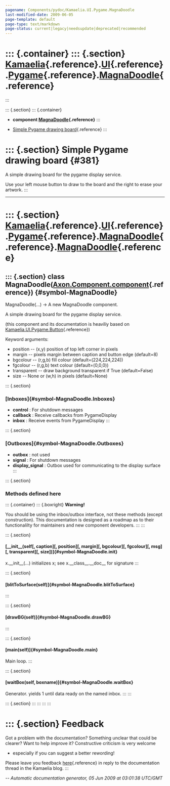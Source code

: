 ```yaml
---
pagename: Components/pydoc/Kamaelia.UI.Pygame.MagnaDoodle
last-modified-date: 2009-06-05
page-template: default
page-type: text/markdown
page-status: current|legacy|needsupdate|deprecated|recommended
---
```

::: {.container}
::: {.section}
[Kamaelia](/Components/pydoc/Kamaelia.html){.reference}.[UI](/Components/pydoc/Kamaelia.UI.html){.reference}.[Pygame](/Components/pydoc/Kamaelia.UI.Pygame.html){.reference}.[MagnaDoodle](/Components/pydoc/Kamaelia.UI.Pygame.MagnaDoodle.html){.reference}
=============================================================================================================================================================================================================================================================
:::

::: {.section}
::: {.container}
-   **component
    [MagnaDoodle](/Components/pydoc/Kamaelia.UI.Pygame.MagnaDoodle.MagnaDoodle.html){.reference}**
:::

-   [Simple Pygame drawing board](#381){.reference}
:::

::: {.section}
Simple Pygame drawing board {#381}
===========================

A simple drawing board for the pygame display service.

Use your left mouse button to draw to the board and the right to erase
your artwork.
:::

------------------------------------------------------------------------

::: {.section}
[Kamaelia](/Components/pydoc/Kamaelia.html){.reference}.[UI](/Components/pydoc/Kamaelia.UI.html){.reference}.[Pygame](/Components/pydoc/Kamaelia.UI.Pygame.html){.reference}.[MagnaDoodle](/Components/pydoc/Kamaelia.UI.Pygame.MagnaDoodle.html){.reference}.[MagnaDoodle](/Components/pydoc/Kamaelia.UI.Pygame.MagnaDoodle.MagnaDoodle.html){.reference}
==========================================================================================================================================================================================================================================================================================================================================================

::: {.section}
class MagnaDoodle([Axon.Component.component](/Docs/Axon/Axon.Component.component.html){.reference}) {#symbol-MagnaDoodle}
---------------------------------------------------------------------------------------------------

MagnaDoodle(\...) -\> A new MagnaDoodle component.

A simple drawing board for the pygame display service.

(this component and its documentation is heaviliy based on
[Kamaelia.UI.Pygame.Button](/Components/pydoc/Kamaelia.UI.Pygame.Button.html){.reference})

Keyword arguments:

-   position \-- (x,y) position of top left corner in pixels
-   margin \-- pixels margin between caption and button edge (default=8)
-   bgcolour \-- (r,g,b) fill colour (default=(224,224,224))
-   fgcolour \-- (r,g,b) text colour (default=(0,0,0))
-   transparent \-- draw background transparent if True (default=False)
-   size \-- None or (w,h) in pixels (default=None)

::: {.section}
### [Inboxes]{#symbol-MagnaDoodle.Inboxes}

-   **control** : For shutdown messages
-   **callback** : Receive callbacks from PygameDisplay
-   **inbox** : Receive events from PygameDisplay
:::

::: {.section}
### [Outboxes]{#symbol-MagnaDoodle.Outboxes}

-   **outbox** : not used
-   **signal** : For shutdown messages
-   **display\_signal** : Outbox used for communicating to the display
    surface
:::

::: {.section}
### Methods defined here

::: {.container}
::: {.boxright}
**Warning!**

You should be using the inbox/outbox interface, not these methods
(except construction). This documentation is designed as a roadmap as to
their functionalilty for maintainers and new component developers.
:::
:::

::: {.section}
#### [\_\_init\_\_(self\[, caption\]\[, position\]\[, margin\]\[, bgcolour\]\[, fgcolour\]\[, msg\]\[, transparent\]\[, size\])]{#symbol-MagnaDoodle.__init__}

x.\_\_init\_\_(\...) initializes x; see x.\_\_class\_\_.\_\_doc\_\_ for
signature
:::

::: {.section}
#### [blitToSurface(self)]{#symbol-MagnaDoodle.blitToSurface}
:::

::: {.section}
#### [drawBG(self)]{#symbol-MagnaDoodle.drawBG}
:::

::: {.section}
#### [main(self)]{#symbol-MagnaDoodle.main}

Main loop.
:::

::: {.section}
#### [waitBox(self, boxname)]{#symbol-MagnaDoodle.waitBox}

Generator. yields 1 until data ready on the named inbox.
:::
:::

::: {.section}
:::
:::
:::
:::

::: {.section}
Feedback
========

Got a problem with the documentation? Something unclear that could be
clearer? Want to help improve it? Constructive criticism is very welcome
- especially if you can suggest a better rewording!

Please leave you feedback
[here](../../../cgi-bin/blog/blog.cgi?rm=viewpost&nodeid=1142023701){.reference}
in reply to the documentation thread in the Kamaelia blog.
:::

*\-- Automatic documentation generator, 05 Jun 2009 at 03:01:38 UTC/GMT*
